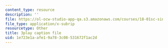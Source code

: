 ```yaml
---
content_type: resource
description: ''
file: https://ol-ocw-studio-app-qa.s3.amazonaws.com/courses/18-01sc-single-variable-calculus-fall-2010/1e723e1aafe19a783c08531672f1ac2d_KhwQKE_tld0.srt
file_type: application/x-subrip
resourcetype: Other
title: 3play caption file
uid: 1e723e1a-afe1-9a78-3c08-531672f1ac2d
---
```

